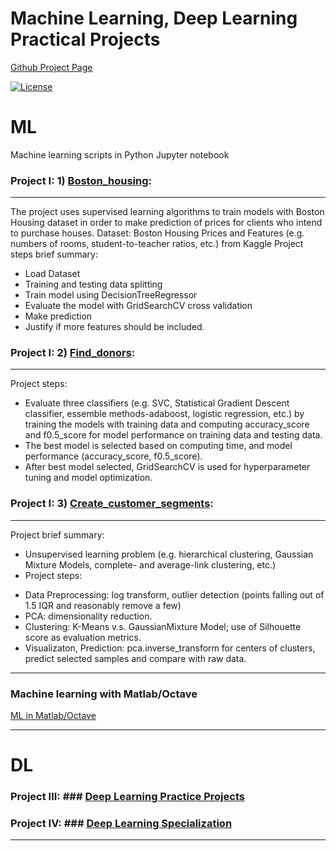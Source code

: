 # Machine Learning, Deep Learning Practical Projects
[Github Project Page](https://hangdeng.github.io/MachineLearningToDeepLearning-Practical-Projects/)

[![License](https://img.shields.io/badge/License-GPL--3.0-blue.svg)](https://opensource.org/licenses/GPL-3.0)

# ML

Machine learning scripts in Python Jupyter notebook

### Project I: 1) [Boston_housing](https://github.com/hangdeng/MachineLearningToDeepLearning-Practical-Projects/blob/master/boston_housing.ipynb): ###
------
The project uses supervised learning algorithms to train models with Boston Housing dataset in order to make prediction of prices for clients who intend to purchase houses.
Dataset: Boston Housing Prices and Features (e.g. numbers of rooms, student-to-teacher ratios, etc.) from Kaggle
Project steps brief summary: 
* Load Dataset
* Training and testing data splitting
* Train model using DecisionTreeRegressor
* Evaluate the model with GridSearchCV cross validation
* Make prediction
* Justify if more features should be included.


### Project I: 2) [Find_donors](https://github.com/hangdeng/MachineLearningToDeepLearning-Practical-Projects/blob/master/finding_donors.ipynb): ###
------
Project steps:
* Evaluate three classifiers (e.g. SVC, Statistical Gradient Descent classifier, essemble methods-adaboost, logistic regression, etc.) by training the models with training data and computing accuracy_score and f0.5_score for model performance on training data and testing data. 
* The best model is selected based on computing time, and model performance (accuracy_score, f0.5_score). 
* After best model selected, GridSearchCV is used for hyperparameter tuning and model optimization. 

### Project I: 3) [Create_customer_segments](https://github.com/hangdeng/MachineLearningToDeepLearning-Practical-Projects/blob/master/customer_segments.ipynb): ###
------
Project brief summary:
- Unsupervised learning problem (e.g. hierarchical clustering, Gaussian Mixture Models, complete- and average-link clustering, etc.)
- Project steps:
* Data Preprocessing: log transform, outlier detection (points falling out of 1.5 IQR and reasonably remove a few)
* PCA: dimensionality reduction.
* Clustering: K-Means v.s. GaussianMixture Model; use of Silhouette score as evaluation metrics.
* Visualizaton, Prediction: pca.inverse_transform for centers of clusters, predict selected samples and compare with raw data.

------

### Machine learning with Matlab/Octave

[ML in Matlab/Octave](https://github.com/hangdeng/MachineLearningToDeepLearning-Practical-Projects/tree/master/ML-Octave_Matlab)

------

# DL

### Project III: ### [Deep Learning Practice Projects](https://github.com/hangdeng/MachineLearningToDeepLearning-Practical-Projects/tree/master/DeepLearning-Practical-Projects)

### Project IV: ### [Deep Learning Specialization](https://github.com/hangdeng/MachineLearningToDeepLearning-Practical-Projects/tree/master/DeepLearningSpecialization)

------
